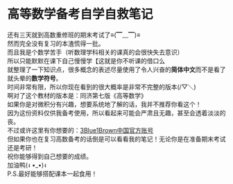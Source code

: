 # 高等数学备考自学自救笔记
还有三天就到高数重修班的期末考试了≡(▔﹏▔)≡  
然而完全没有复习的本渣慌得一批。  
而且我是个数学苦手（听数理学科相关的课真的会很快失去意识）  
所以只能默默在课下自己慢慢学【这就是你不听课的借口么  
就整理了一下知识点，很多概念的表述尽量使用了令人兴奋的**简体中文**而不是看了就头晕的**数学符号**。  
时间非常有限，所以你现在看到的很大概率是非常不完整的版本(/▽＼)  
啊对了这个教材的版本是：同济第七版《高等数学》  
如果你是对微积分有兴趣，想要系统地了解的话，我并不推荐你看这个！  
因为这份资料仅供我备考使用，所以看起来可能会严肃且无趣，甚至会透着淡淡的丧。  
不过或许这里有你想要的：[3Blue1Brown中国官方账号](https://space.bilibili.com/88461692/video)  
但如果你也在复习高数备考的话倒是可以看看我的笔记！无论你是在准备期末考试还是考研！  
祝你能够得到自己想要的成绩。  
加油鸭(ง •_•)ง  
P.S.最好能够搭配课本一起食用！
